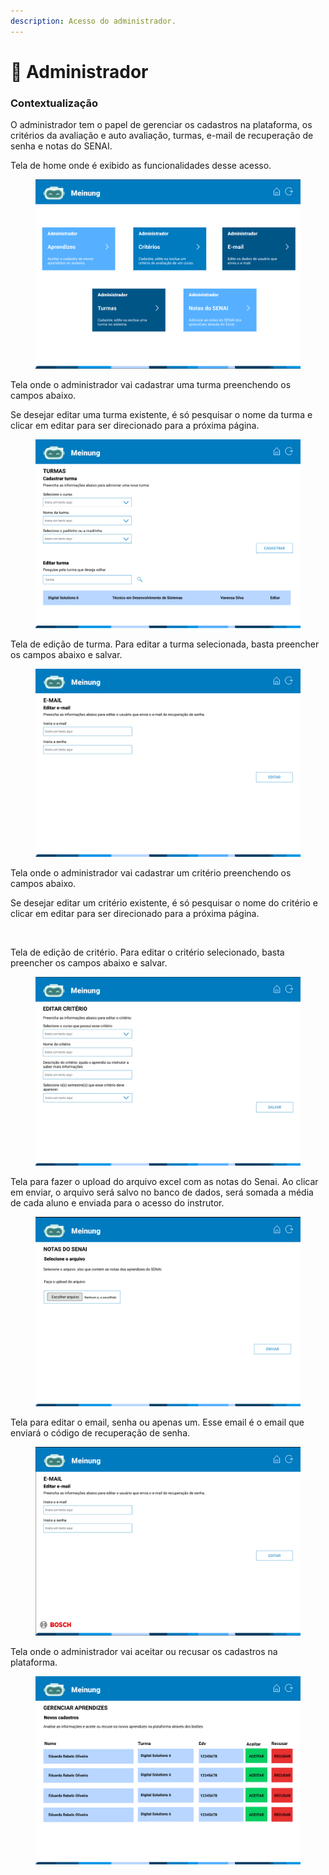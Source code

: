 ```yaml
---
description: Acesso do administrador.
---
```


# 👤 Administrador

### Contextualização

O administrador tem o papel de gerenciar os cadastros na plataforma, os critérios da avaliação e auto avaliação, turmas, e-mail de recuperação de senha e notas do SENAI.

Tela de home onde é exibido as funcionalidades desse acesso.&#x20;

<figure><img src="../.gitbook/assets/image (28).png" alt=""><figcaption></figcaption></figure>

Tela onde o administrador vai cadastrar uma turma preenchendo os campos abaixo.

Se desejar editar uma turma existente, é só pesquisar o nome da turma e clicar em editar para ser direcionado para a próxima página.

<figure><img src="../.gitbook/assets/image (30).png" alt=""><figcaption></figcaption></figure>

Tela de edição de turma. Para editar a turma selecionada, basta preencher os campos abaixo e salvar.

<figure><img src="../.gitbook/assets/EDITAR_EMAIL (1).png" alt=""><figcaption></figcaption></figure>

Tela onde o administrador vai cadastrar um critério preenchendo os campos abaixo.

Se desejar editar um critério existente, é só pesquisar o nome do critério e clicar em editar para ser direcionado para a próxima página.

<figure><img src="../.gitbook/assets/CRITÉRIOS.png" alt=""><figcaption></figcaption></figure>

Tela de edição de critério. Para editar o critério selecionado, basta preencher os campos abaixo e salvar.&#x20;

<figure><img src="../.gitbook/assets/image (32).png" alt=""><figcaption></figcaption></figure>

Tela para fazer o upload do arquivo excel com as notas do Senai. Ao clicar em enviar, o arquivo será salvo no banco de dados, será somada a média de cada aluno e enviada para o acesso do instrutor.

<figure><img src="../.gitbook/assets/image (33).png" alt=""><figcaption></figcaption></figure>

Tela para editar o email, senha ou apenas um. Esse email é o email que enviará o código de recuperação de senha.

<figure><img src="../.gitbook/assets/image (4) (1).png" alt=""><figcaption></figcaption></figure>

Tela onde o administrador vai aceitar ou recusar os cadastros na plataforma.

<figure><img src="../.gitbook/assets/image (34).png" alt=""><figcaption></figcaption></figure>



